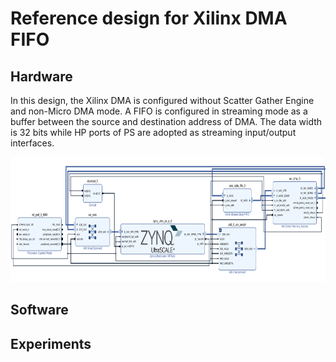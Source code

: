 # Reference design for Xilinx DMA FIFO

## Hardware

In this design, the Xilinx DMA is configured without Scatter Gather Engine and non-Micro DMA mode. A FIFO is configured in streaming mode as a buffer between the source and destination address of DMA. The data width is 32 bits while HP ports of PS are adopted as streaming input/output interfaces. 

<img src="https://github.com/wincle626/ZCU106_DMA_REF_DESIGN/blob/main/figures/fifo_blockdiagram.png" alt="fifoblockdiagram"
	title="FIFO block diagram" width="720" height="200" />

## Software

## Experiments
